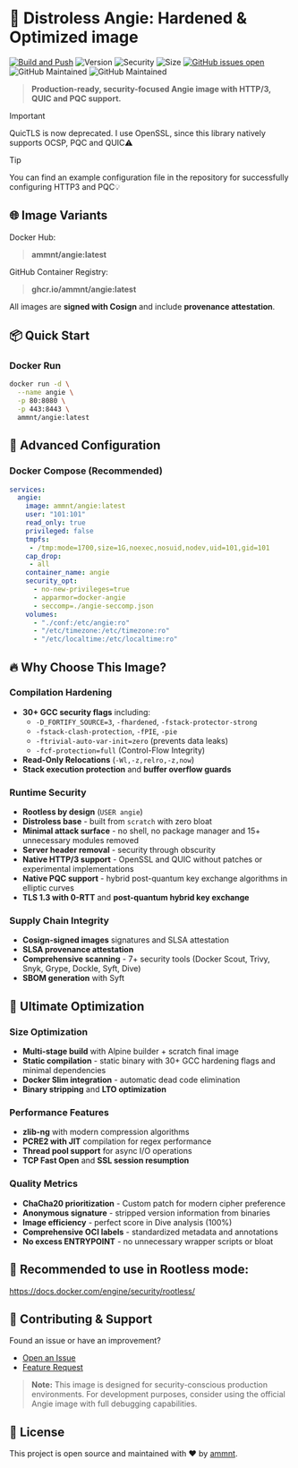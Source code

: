 # 🚀 Distroless Angie: Hardened & Optimized image

[![Build and Push](https://github.com/ammnt/angie/actions/workflows/build.yml/badge.svg)](https://github.com/ammnt/angie/actions/workflows/build.yml)
![Version](https://img.shields.io/github/v/release/ammnt/angie)
![Security](https://img.shields.io/badge/security-hardened-brightgreen)
![Size](https://img.shields.io/badge/size-ultra--lightweight-blue)
[![GitHub issues open](https://img.shields.io/github/issues/ammnt/angie.svg)](https://github.com/ammnt/angie/issues)
![GitHub Maintained](https://img.shields.io/badge/open%20source-yes-orange)
![GitHub Maintained](https://img.shields.io/badge/maintained-yes-yellow)

> **Production-ready, security-focused Angie image with HTTP/3, QUIC and PQC support.**

> [!IMPORTANT]
> QuicTLS is now deprecated. I use OpenSSL, since this library natively supports OCSP, PQC and QUIC⚠️

> [!TIP]
> You can find an example configuration file in the repository for successfully configuring HTTP3 and PQC💡

## 🌐 Image Variants

Docker Hub:<br>
> **ammnt/angie:latest**

GitHub Container Registry:<br>
> **ghcr.io/ammnt/angie:latest**

All images are **signed with Cosign** and include **provenance attestation**.

## 📦 Quick Start

### Docker Run
```bash
docker run -d \
  --name angie \
  -p 80:8080 \
  -p 443:8443 \
  ammnt/angie:latest
```

## 🔧 Advanced Configuration

### Docker Compose (Recommended)
```yaml
services:
  angie:
    image: ammnt/angie:latest
    user: "101:101"
    read_only: true
    privileged: false
    tmpfs:
     - /tmp:mode=1700,size=1G,noexec,nosuid,nodev,uid=101,gid=101
    cap_drop:
     - all
    container_name: angie
    security_opt:
      - no-new-privileges=true
      - apparmor=docker-angie
      - seccomp=./angie-seccomp.json
    volumes:
      - "./conf:/etc/angie:ro"
      - "/etc/timezone:/etc/timezone:ro"
      - "/etc/localtime:/etc/localtime:ro"
```
## 🔥 Why Choose This Image?

### **Compilation Hardening**
- **30+ GCC security flags** including:
  - `-D_FORTIFY_SOURCE=3`, `-fhardened`, `-fstack-protector-strong`
  - `-fstack-clash-protection`, `-fPIE`, `-pie`
  - `-ftrivial-auto-var-init=zero` (prevents data leaks)
  - `-fcf-protection=full` (Control-Flow Integrity)
- **Read-Only Relocations** (`-Wl,-z,relro,-z,now`)
- **Stack execution protection** and **buffer overflow guards**

### **Runtime Security**
- **Rootless by design** (`USER angie`)
- **Distroless base** - built from `scratch` with zero bloat
- **Minimal attack surface** - no shell, no package manager and 15+ unnecessary modules removed
- **Server header removal** - security through obscurity
- **Native HTTP/3 support** - OpenSSL and QUIC without patches or experimental implementations
- **Native PQC support** - hybrid post-quantum key exchange algorithms in elliptic curves
- **TLS 1.3 with 0-RTT** and **post-quantum hybrid key exchange**

### **Supply Chain Integrity**
- **Cosign-signed images** signatures and SLSA attestation
- **SLSA provenance attestation**
- **Comprehensive scanning** - 7+ security tools (Docker Scout, Trivy, Snyk, Grype, Dockle, Syft, Dive)
- **SBOM generation** with Syft

## 🚀 Ultimate Optimization

### **Size Optimization**
- **Multi-stage build** with Alpine builder + scratch final image
- **Static compilation** - static binary with 30+ GCC hardening flags and minimal dependencies
- **Docker Slim integration** - automatic dead code elimination
- **Binary stripping** and **LTO optimization**

### **Performance Features**
- **zlib-ng** with modern compression algorithms
- **PCRE2 with JIT** compilation for regex performance
- **Thread pool support** for async I/O operations
- **TCP Fast Open** and **SSL session resumption**

### **Quality Metrics**
- **ChaCha20 prioritization** - Custom patch for modern cipher preference
- **Anonymous signature** - stripped version information from binaries
- **Image efficiency** - perfect score in Dive analysis (100%)
- **Comprehensive OCI labels** - standardized metadata and annotations
- **No excess ENTRYPOINT** - no unnecessary wrapper scripts or bloat

## 🎯 Recommended to use in Rootless mode:<br>
https://docs.docker.com/engine/security/rootless/

## 🤝 Contributing & Support

Found an issue or have an improvement?
- [Open an Issue](https://github.com/ammnt/angie/issues/new?template=bug_report.md)
- [Feature Request](https://github.com/ammnt/angie/issues/new?template=feature_request.md)

> **Note:** This image is designed for security-conscious production environments. For development purposes, consider using the official Angie image with full debugging capabilities.

## 📄 License

This project is open source and maintained with ❤️ by [ammnt](https://github.com/ammnt).
